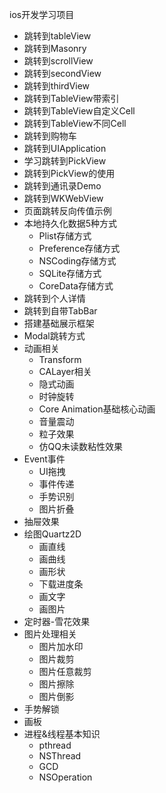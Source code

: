 ios开发学习项目

- 跳转到tableView
- 跳转到Masonry
- 跳转到scrollView
- 跳转到secondView
- 跳转到thirdView
- 跳转到TableView带索引
- 跳转到TableView自定义Cell
- 跳转到TableView不同Cell
- 跳转到购物车
- 跳转到UIApplication
- 学习跳转到PickView
- 跳转到PickView的使用
- 跳转到通讯录Demo
- 跳转到WKWebView
- 页面跳转反向传值示例
- 本地持久化数据5种方式
  - Plist存储方式
  - Preference存储方式
  - NSCoding存储方式
  - SQLite存储方式
  - CoreData存储方式
- 跳转到个人详情
- 跳转到自带TabBar
- 搭建基础展示框架
- Modal跳转方式
- 动画相关
  - Transform
  - CALayer相关
  - 隐式动画
  - 时钟旋转
  - Core Animation基础核心动画
  - 音量震动
  - 粒子效果
  - 仿QQ未读数粘性效果
- Event事件
  - UI拖拽
  - 事件传递
  - 手势识别
  - 图片折叠
- 抽屉效果
- 绘图Quartz2D
  - 画直线
  - 画曲线
  - 画形状
  - 下载进度条
  - 画文字
  - 画图片
- 定时器-雪花效果
- 图片处理相关
  - 图片加水印
  - 图片裁剪
  - 图片任意裁剪
  - 图片擦除
  - 图片倒影
- 手势解锁
- 画板
- 进程&线程基本知识
  - pthread
  - NSThread
  - GCD
  - NSOperation
